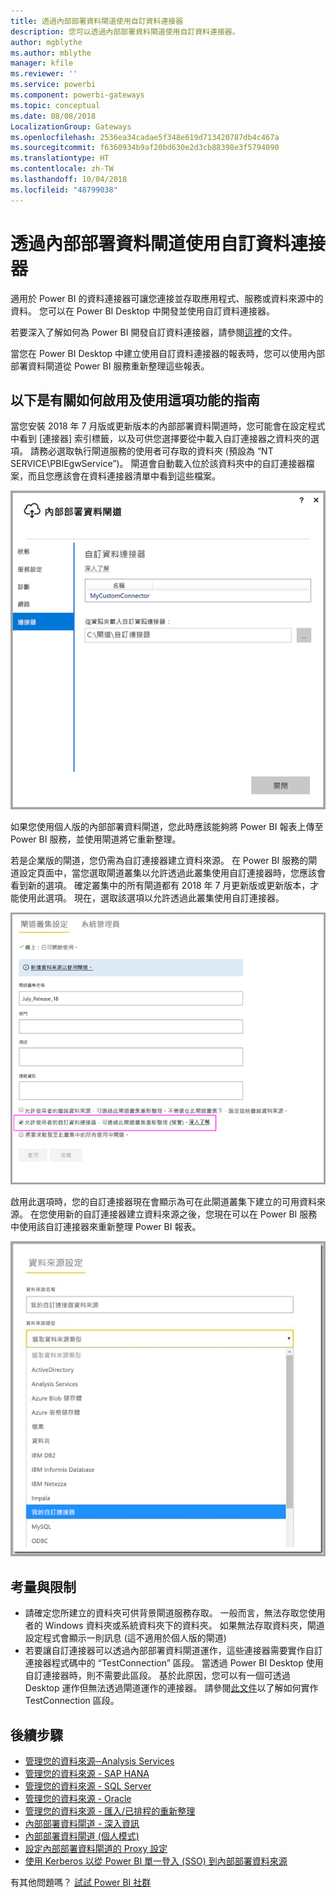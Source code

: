 ```yaml
---
title: 透過內部部署資料閘道使用自訂資料連接器
description: 您可以透過內部部署資料閘道使用自訂資料連接器。
author: mgblythe
ms.author: mblythe
manager: kfile
ms.reviewer: ''
ms.service: powerbi
ms.component: powerbi-gateways
ms.topic: conceptual
ms.date: 08/08/2018
LocalizationGroup: Gateways
ms.openlocfilehash: 2536ea34cadae5f348e619d713420787db4c467a
ms.sourcegitcommit: f6360934b9af20bd630e2d3cb88398e3f5794090
ms.translationtype: HT
ms.contentlocale: zh-TW
ms.lasthandoff: 10/04/2018
ms.locfileid: "48799038"
---
```

# <a name="use-custom-data-connectors-with-the-on-premises-data-gateway"></a>透過內部部署資料閘道使用自訂資料連接器

適用於 Power BI 的資料連接器可讓您連接並存取應用程式、服務或資料來源中的資料。 您可以在 Power BI Desktop 中開發並使用自訂資料連接器。

若要深入了解如何為 Power BI 開發自訂資料連接器，請參閱[這裡](http://aka.ms/dataconnectors)的文件。

當您在 Power BI Desktop 中建立使用自訂資料連接器的報表時，您可以使用內部部署資料閘道從 Power BI 服務重新整理這些報表。

## <a name="here-is-a-guide-on-how-to-enable-and-use-this-capability"></a>以下是有關如何啟用及使用這項功能的指南

當您安裝 2018 年 7 月版或更新版本的內部部署資料閘道時，您可能會在設定程式中看到 [連接器] 索引標籤，以及可供您選擇要從中載入自訂連接器之資料夾的選項。 請務必選取執行閘道服務的使用者可存取的資料夾 (預設為 “NT SERVICE\PBIEgwService”)。 閘道會自動載入位於該資料夾中的自訂連接器檔案，而且您應該會在資料連接器清單中看到這些檔案。

![自訂連接器 1](media/service-gateway-custom-connectors/gateway-onprem-customconnector1.png)

如果您使用個人版的內部部署資料閘道，您此時應該能夠將 Power BI 報表上傳至 Power BI 服務，並使用閘道將它重新整理。

若是企業版的閘道，您仍需為自訂連接器建立資料來源。 在 Power BI 服務的閘道設定頁面中，當您選取閘道叢集以允許透過此叢集使用自訂連接器時，您應該會看到新的選項。 確定叢集中的所有閘道都有 2018 年 7 月更新版或更新版本，才能使用此選項。 現在，選取該選項以允許透過此叢集使用自訂連接器。

![自訂連接器 2](media/service-gateway-custom-connectors/gateway-onprem-customconnector2.png)

啟用此選項時，您的自訂連接器現在會顯示為可在此閘道叢集下建立的可用資料來源。 在您使用新的自訂連接器建立資料來源之後，您現在可以在 Power BI 服務中使用該自訂連接器來重新整理 Power BI 報表。

![自訂連接器 3](media/service-gateway-custom-connectors/gateway-onprem-customconnector3.png)

## <a name="considerations-and-limitations"></a>考量與限制

* 請確定您所建立的資料夾可供背景閘道服務存取。 一般而言，無法存取您使用者的 Windows 資料夾或系統資料夾下的資料夾。 如果無法存取資料夾，閘道設定程式會顯示一則訊息 (這不適用於個人版的閘道)
* 若要讓自訂連接器可以透過內部部署資料閘道運作，這些連接器需要實作自訂連接器程式碼中的 “TestConnection” 區段。 當透過 Power BI Desktop 使用自訂連接器時，則不需要此區段。 基於此原因，您可以有一個可透過 Desktop 運作但無法透過閘道運作的連接器。 請參閱[此文件](https://github.com/Microsoft/DataConnectors/blob/master/docs/m-extensions.md#implementing-testconnection-for-gateway-support)以了解如何實作 TestConnection 區段。

## <a name="next-steps"></a>後續步驟

* [管理您的資料來源─Analysis Services](service-gateway-enterprise-manage-ssas.md)  
* [管理您的資料來源 - SAP HANA](service-gateway-enterprise-manage-sap.md)  
* [管理您的資料來源 - SQL Server](service-gateway-enterprise-manage-sql.md)  
* [管理您的資料來源 - Oracle](service-gateway-onprem-manage-oracle.md)  
* [管理您的資料來源 - 匯入/已排程的重新整理](service-gateway-enterprise-manage-scheduled-refresh.md)  
* [內部部署資料閘道 - 深入資訊](service-gateway-onprem-indepth.md)  
* [內部部署資料閘道 (個人模式)](service-gateway-personal-mode.md)
* [設定內部部署資料閘道的 Proxy 設定](service-gateway-proxy.md)  
* [使用 Kerberos 以從 Power BI 單一登入 (SSO) 到內部部署資料來源](service-gateway-kerberos-for-sso-pbi-to-on-premises-data.md)  

有其他問題嗎？ [試試 Power BI 社群](http://community.powerbi.com/)
